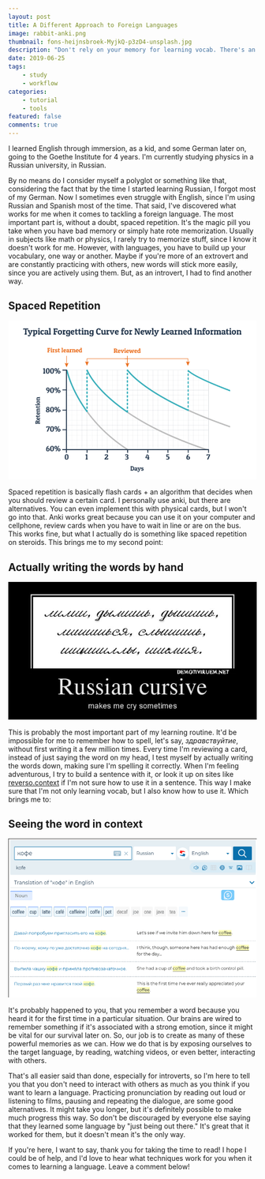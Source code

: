 ```yaml
---
layout: post
title: A Different Approach to Foreign Languages
image: rabbit-anki.png
thumbnail: fons-heijnsbroek-MyjkQ-p3zD4-unsplash.jpg
description: "Don't rely on your memory for learning vocab. There's an algorithm for that."
date: 2019-06-25
tags:
    - study
    - workflow
categories:
    - tutorial
    - tools
featured: false
comments: true
---
```


I learned English through immersion, as a kid, and some German later on, going to the Goethe Institute for 4 years. I'm currently studying physics in a Russian university, in Russian.

By no means do I consider myself a polyglot or something like that, considering the fact that by the time I started learning Russian, I forgot most of my German. Now I sometimes even struggle with English, since I'm using Russian and Spanish most of the time. That said, I've discovered what works for me when it comes to tackling a foreign language. The most important part is, without a doubt, spaced repetition. It's the magic pill you take when you have bad memory or simply hate rote memorization. Usually in subjects like math or physics, I rarely try to memorize stuff, since I know it doesn't work for me. However, with languages, you have to build up your vocabulary, one way or another. Maybe if you're more of an extrovert and are constantly practicing with others, new words will stick more easily, since you are actively using them. But, as an introvert, I had to find another way. 

## Spaced Repetition

<img style='object-fit: contain' src="spaced-rep.png" atl="">

Spaced repetition is basically flash cards + an algorithm that decides when you should review a certain card. I personally use anki, but there are alternatives. You can even implement this with physical cards, but I won't go into that. Anki works great because you can use it on your computer and cellphone, review cards when you have to wait in line or are on the bus. This works fine, but what I actually do is something like spaced repetition on steroids. This brings me to my second point:

## Actually writing the words by hand

<img style='object-fit: contain' src="russian-cursive.jpg" atl="">

This is probably the most important part of my learning routine. It'd be impossible for me to remember how to spell, let's say, *здравствуйтие*, without first writing it a few million times. Every time I'm reviewing a card, instead of just saying the word on my head, I test myself by actually writing the words down, making sure I'm spelling it correctly. When I'm feeling adventurous, I try to build a sentence with it, or look it up on sites like [reverso.context](https://context.reverso.net/translation/) if I'm not sure how to use it in a sentence. This way I make sure that I'm not only learning vocab, but I also know how to use it. Which brings me to:

## Seeing the word in context

<img style='object-fit: contain' src="context.png" atl="">

It's probably happened to you, that you remember a word because you heard it for the first time in a particular situation. Our brains are wired to remember something if it's associated with a strong emotion, since it might be vital for our survival later on. So, our job is to create as many of these powerful memories as we can. How we do that is by exposing ourselves to the target language, by reading, watching videos, or even better, interacting with others.

That's all easier said than done, especially for introverts, so I'm here to tell you that you don't need to interact with others as much as you think if you want to learn a language. Practicing pronunciation by reading out loud or listening to films, pausing and repeating the dialogue, are some good alternatives. It might take you longer, but it's definitely possible to make much progress this way. So don't be discouraged by everyone else saying that they learned some language by "just being out there." It's great that it worked for them, but it doesn't mean it's the only way.

If you're here, I want to say, thank you for taking the time to read! I hope I could be of help, and I'd love to hear what techniques work for you when it comes to learning a language. Leave a comment below!

